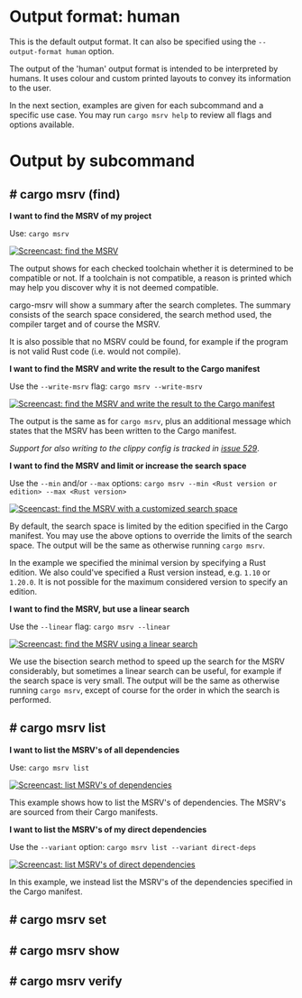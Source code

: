 # Output format: human

This is the default output format. It can also be specified using the `--output-format human` option.

The output of the 'human' output format is intended to be interpreted by humans. It uses colour and custom printed
layouts to convey its information to the user. 

In the next section, examples are given for each subcommand and a specific use case. You may run `cargo msrv help` to
review all flags and options available.

# Output by subcommand

## \# cargo msrv (find)

**I want to find the MSRV of my project**

Use: `cargo msrv`

[![Screencast: find the MSRV](https://asciinema.org/a/530521.svg)](https://asciinema.org/a/530521)

The output shows for each checked toolchain whether it is determined to be compatible or not.
If a toolchain is not compatible, a reason is printed which may help you discover why it is not deemed compatible.

cargo-msrv will show a summary after the search completes. The summary consists of the search space considered,
the search method used, the compiler target and of course the MSRV.

It is also possible that no MSRV could be found, for example if the program is not valid Rust code (i.e. would not compile).

**I want to find the MSRV and write the result to the Cargo manifest**

Use the `--write-msrv` flag: `cargo msrv --write-msrv`

[![Screencast: find the MSRV and write the result to the Cargo manifest](https://asciinema.org/a/530521.svg)](https://asciinema.org/a/530521)

The output is the same as for `cargo msrv`, plus an additional message which states that the MSRV has been written to
the Cargo manifest.

_Support for also writing to the clippy config is tracked in 
[issue 529](https://github.com/foresterre/cargo-msrv/issues/529)_.

**I want to find the MSRV and limit or increase the search space**

Use the `--min` and/or `--max` options: `cargo msrv --min <Rust version or edition> --max <Rust version>`

[![Sceencast: find the MSRV with a customized search space](https://asciinema.org/a/SEqHCRxI5xe0eizaBbIraHZcV.svg)](https://asciinema.org/a/SEqHCRxI5xe0eizaBbIraHZcV)

By default, the search space is limited by the edition specified in the Cargo manifest. You may use the above
options to override the limits of the search space. The output will be the same as otherwise running `cargo msrv`.

In the example we specified the minimal version by specifying a Rust edition. We also could've specified a Rust version
instead, e.g. `1.10` or `1.20.0`. It is not possible for the maximum considered version to specify an edition.

**I want to find the MSRV, but use a linear search**

Use the `--linear` flag: `cargo msrv --linear`

[![Screencast: find the MSRV using a linear search](https://asciinema.org/a/530645.svg)](https://asciinema.org/a/530645)

We use the bisection search method to speed up the search for the MSRV considerably, but sometimes a linear search
can be useful, for example if the search space is very small. The output will be the same as otherwise running
`cargo msrv`, except of course for the order in which the search is performed.

## \# cargo msrv list

**I want to list the MSRV's of all dependencies**

Use: `cargo msrv list`

[![Screencast: list MSRV's of dependencies](https://asciinema.org/a/530652.svg)](https://asciinema.org/a/530652)

This example shows how to list the MSRV's of dependencies. The MSRV's are sourced from their Cargo manifests.

**I want to list the MSRV's of my direct dependencies**

Use the `--variant` option: `cargo msrv list --variant direct-deps`

[![Screencast: list MSRV's of direct dependencies](https://asciinema.org/a/AU2Xaq1hrXUYfjLdUvDzZHaCC.svg)](https://asciinema.org/a/AU2Xaq1hrXUYfjLdUvDzZHaCC)

In this example, we instead list the MSRV's of the dependencies specified in the Cargo manifest.

## \# cargo msrv set

## \# cargo msrv show

## \# cargo msrv verify

